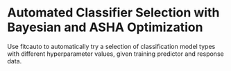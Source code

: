 # **Automated Classifier Selection with Bayesian and ASHA Optimization**

Use fitcauto to automatically try a selection of classification model types with different hyperparameter values, given training predictor and response data.

